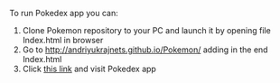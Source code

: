 To run Pokedex app you can:
1)	Clone Pokemon repository to your PC and launch it by opening file Index.html in browser
2)	Go to http://andriyukrajnets.github.io/Pokemon/ adding in the end Index.html
3)	Click [this link](file:///C:/Users/Admin/Documents/Github/Pokemon/Index.html) and visit Pokedex app

